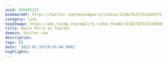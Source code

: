 ```yaml
---
uuid: 645601122
bookmarkOf: https://twitter.com/kevinbparry/status/1310276317221449731?s=20
category: link
headImage: https://pbs.twimg.com/amplify_video_thumb/1310275251411050497/img/flHwJicNb5d7i0JC.jpg:large
title: Kevin Parry on Twitter
domain: twitter.com
description:
tags: []
date: '2023-01-26T19:45:40.906Z'
highlights:
---
```



